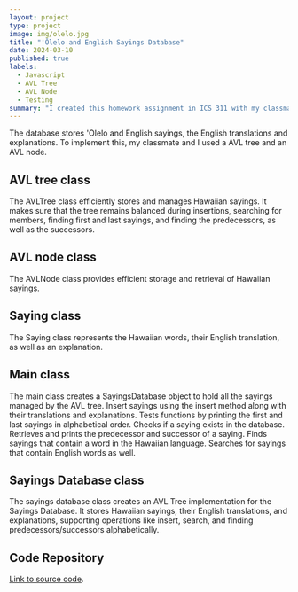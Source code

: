 ```yaml
---
layout: project
type: project
image: img/olelo.jpg
title: "'Ōlelo and English Sayings Database"
date: 2024-03-10
published: true
labels:
  - Javascript
  - AVL Tree
  - AVL Node
  - Testing
summary: "I created this homework assignment in ICS 311 with my classmate Ellie Ishii, where it stores 'Ōlelo and English sayings."
---
```


The database stores 'Ōlelo and English sayings, the English translations and explanations. To implement this, my classmate and I used a AVL tree and an AVL node.

## AVL tree class

The AVLTree class efficiently stores and manages Hawaiian sayings. It makes sure that the tree remains balanced during insertions,  searching for members, finding first and last sayings, and finding the predecessors, as well as the successors.

## AVL node class

The AVLNode class provides efficient storage and retrieval of Hawaiian sayings. 

## Saying class

The Saying class represents the Hawaiian words, their English translation, as well as an explanation.

## Main class

The main class creates a SayingsDatabase object to hold all the sayings managed by the AVL tree. Insert sayings using the insert method along with their translations and explanations. Tests functions by printing the first and last sayings in alphabetical order. Checks if a saying exists in the database. Retrieves and prints the predecessor and successor of a saying. Finds sayings that contain a word in the Hawaiian language. Searches for sayings that contain English words as well.

## Sayings Database class

The sayings database class creates an AVL Tree implementation for the Sayings Database. It stores Hawaiian sayings, their English translations, and explanations, supporting operations like insert, search, and finding predecessors/successors alphabetically.


## Code Repository

[Link to source code](https://github.com/binhn-tran/sayingsdatabase/tree/main).
